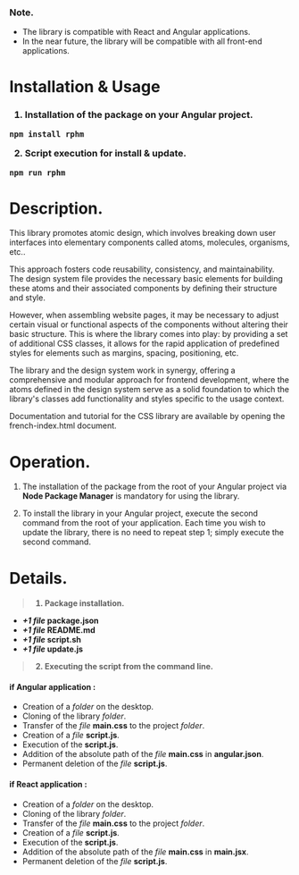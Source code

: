 ### Note.

- The library is compatible with React and Angular applications.
- In the near future, the library will be compatible with all front-end applications.

# Installation & Usage

<h3>

1. Installation of the package on your Angular project.

```
npm install rphm
```

2. Script execution for install & update.

```
npm run rphm
```

# Description.

This library promotes atomic design, which involves breaking down user interfaces into elementary components called atoms, molecules, organisms, etc..

This approach fosters code reusability, consistency, and maintainability. The design system file provides the necessary basic elements for building these atoms and their associated components by defining their structure and style.

However, when assembling website pages, it may be necessary to adjust certain visual or functional aspects of the components without altering their basic structure. This is where the library comes into play: by providing a set of additional CSS classes, it allows for the rapid application of predefined styles for elements such as margins, spacing, positioning, etc.

The library and the design system work in synergy, offering a comprehensive and modular approach for frontend development, where the atoms defined in the design system serve as a solid foundation to which the library's classes add functionality and styles specific to the usage context.

Documentation and tutorial for the CSS library are available by opening the french-index.html document.

# Operation.

1. The installation of the package from the root of your Angular project via **Node Package Manager** is mandatory for using the library.

2. To install the library in your Angular project, execute the second command from the root of your application. Each time you wish to update the library, there is no need to repeat step 1; simply execute the second command.

# Details.

<h4>

> 1. Package installation.

- _+1 file_ package.json
- _+1 file_ README.md
- _+1 file_ script.sh
- _+1 file_ update.js

> 2.  Executing the script from the command line.

#### if Angular application :
- Creation of a _folder_ on the desktop.
- Cloning of the library _folder_.
- Transfer of the _file_ **main.css** to the project _folder_.
- Creation of a _file_ **script.js**.
- Execution of the **script.js**.
- Addition of the absolute path of the _file_ **main.css** in **angular.json**.
- Permanent deletion of the _file_ **script.js**.

#### if React application :
- Creation of a _folder_ on the desktop.
- Cloning of the library _folder_.
- Transfer of the _file_ **main.css** to the project _folder_.
- Creation of a _file_ **script.js**.
- Execution of the **script.js**.
- Addition of the absolute path of the _file_ **main.css** in **main.jsx**.
- Permanent deletion of the _file_ **script.js**.